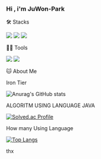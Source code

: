 ### Hi , i'm JuWon-Park


🛠️ Stacks

<img src="https://img.shields.io/badge/Microsoftsqlserver-3766AB?style=flat-square&logo=MicrosoftSqlServer&logoColor=white"> <img src = "https://img.shields.io/badge/-JAVA-lightgrey"> <img src="https://img.shields.io/badge/Python-3776AB?style=flat-square&logo=Python&logoColor=white">

💪🏼 Tools 

<img src = "https://img.shields.io/badge/visualstudiocode-007ACC?style=flat-square&logo=visualstudiocode&logoColor=#007ACC"> <img src="https://img.shields.io/badge/flask-000000?style=flat-square&logo=Flask&logoColor=white">

🐱 About Me

Iron Tier

![Anurag's GitHub stats](https://github-readme-stats.vercel.app/api?username=Ju-Won99&show_icons=true&theme=radical)


ALGORITM USING LANGUAGE JAVA

[![Solved.ac Profile](http://mazassumnida.wtf/api/v2/generate_badge?boj=wndnjs5249)](https://solved.ac/wndnjs5249/) 

How many Using Language

[![Top Langs](https://github-readme-stats.vercel.app/api/top-langs/?username=Ju-Won99&layout=compact)](https://github.com/Ju-Won99/github-readme-stats)

thx
